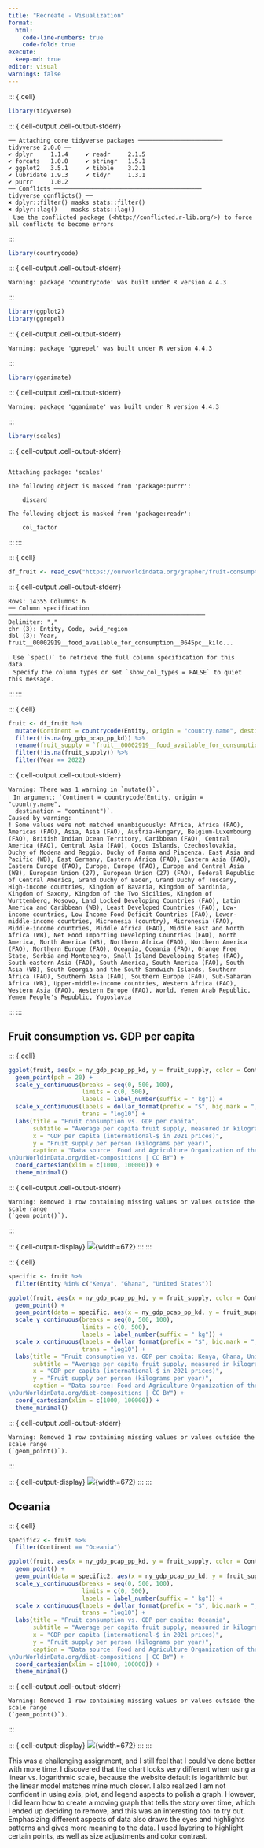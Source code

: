 ```yaml
---
title: "Recreate - Visualization"
format: 
  html:
    code-line-numbers: true
    code-fold: true
execute: 
  keep-md: true
editor: visual
warnings: false
---
```



::: {.cell}

```{.r .cell-code}
library(tidyverse)
```

::: {.cell-output .cell-output-stderr}

```
── Attaching core tidyverse packages ──────────────────────── tidyverse 2.0.0 ──
✔ dplyr     1.1.4     ✔ readr     2.1.5
✔ forcats   1.0.0     ✔ stringr   1.5.1
✔ ggplot2   3.5.1     ✔ tibble    3.2.1
✔ lubridate 1.9.3     ✔ tidyr     1.3.1
✔ purrr     1.0.2     
── Conflicts ────────────────────────────────────────── tidyverse_conflicts() ──
✖ dplyr::filter() masks stats::filter()
✖ dplyr::lag()    masks stats::lag()
ℹ Use the conflicted package (<http://conflicted.r-lib.org/>) to force all conflicts to become errors
```


:::

```{.r .cell-code}
library(countrycode)
```

::: {.cell-output .cell-output-stderr}

```
Warning: package 'countrycode' was built under R version 4.4.3
```


:::

```{.r .cell-code}
library(ggplot2)
library(ggrepel)
```

::: {.cell-output .cell-output-stderr}

```
Warning: package 'ggrepel' was built under R version 4.4.3
```


:::

```{.r .cell-code}
library(gganimate)
```

::: {.cell-output .cell-output-stderr}

```
Warning: package 'gganimate' was built under R version 4.4.3
```


:::

```{.r .cell-code}
library(scales)
```

::: {.cell-output .cell-output-stderr}

```

Attaching package: 'scales'

The following object is masked from 'package:purrr':

    discard

The following object is masked from 'package:readr':

    col_factor
```


:::
:::

::: {.cell}

```{.r .cell-code}
df_fruit <- read_csv("https://ourworldindata.org/grapher/fruit-consumption-vs-gdp-per-capita.csv?v=1&csvType=full&useColumnShortNames=true")
```

::: {.cell-output .cell-output-stderr}

```
Rows: 14355 Columns: 6
── Column specification ────────────────────────────────────────────────────────
Delimiter: ","
chr (3): Entity, Code, owid_region
dbl (3): Year, fruit__00002919__food_available_for_consumption__0645pc__kilo...

ℹ Use `spec()` to retrieve the full column specification for this data.
ℹ Specify the column types or set `show_col_types = FALSE` to quiet this message.
```


:::
:::

::: {.cell}

```{.r .cell-code}
fruit <- df_fruit %>%
  mutate(Continent = countrycode(Entity, origin = "country.name", destination = "continent")) %>% 
  filter(!is.na(ny_gdp_pcap_pp_kd)) %>%
  rename(fruit_supply = `fruit__00002919__food_available_for_consumption__0645pc__kilograms_per_year_per_capita`) %>%
  filter(!is.na(fruit_supply)) %>% 
  filter(Year == 2022)
```

::: {.cell-output .cell-output-stderr}

```
Warning: There was 1 warning in `mutate()`.
ℹ In argument: `Continent = countrycode(Entity, origin = "country.name",
  destination = "continent")`.
Caused by warning:
! Some values were not matched unambiguously: Africa, Africa (FAO), Americas (FAO), Asia, Asia (FAO), Austria-Hungary, Belgium-Luxembourg (FAO), British Indian Ocean Territory, Caribbean (FAO), Central America (FAO), Central Asia (FAO), Cocos Islands, Czechoslovakia, Duchy of Modena and Reggio, Duchy of Parma and Piacenza, East Asia and Pacific (WB), East Germany, Eastern Africa (FAO), Eastern Asia (FAO), Eastern Europe (FAO), Europe, Europe (FAO), Europe and Central Asia (WB), European Union (27), European Union (27) (FAO), Federal Republic of Central America, Grand Duchy of Baden, Grand Duchy of Tuscany, High-income countries, Kingdom of Bavaria, Kingdom of Sardinia, Kingdom of Saxony, Kingdom of the Two Sicilies, Kingdom of Wurttemberg, Kosovo, Land Locked Developing Countries (FAO), Latin America and Caribbean (WB), Least Developed Countries (FAO), Low-income countries, Low Income Food Deficit Countries (FAO), Lower-middle-income countries, Micronesia (country), Micronesia (FAO), Middle-income countries, Middle Africa (FAO), Middle East and North Africa (WB), Net Food Importing Developing Countries (FAO), North America, North America (WB), Northern Africa (FAO), Northern America (FAO), Northern Europe (FAO), Oceania, Oceania (FAO), Orange Free State, Serbia and Montenegro, Small Island Developing States (FAO), South-eastern Asia (FAO), South America, South America (FAO), South Asia (WB), South Georgia and the South Sandwich Islands, Southern Africa (FAO), Southern Asia (FAO), Southern Europe (FAO), Sub-Saharan Africa (WB), Upper-middle-income countries, Western Africa (FAO), Western Asia (FAO), Western Europe (FAO), World, Yemen Arab Republic, Yemen People's Republic, Yugoslavia
```


:::
:::


## Fruit consumption vs. GDP per capita


::: {.cell}

```{.r .cell-code}
ggplot(fruit, aes(x = ny_gdp_pcap_pp_kd, y = fruit_supply, color = Continent)) +
  geom_point(pch = 20) +
  scale_y_continuous(breaks = seq(0, 500, 100),
                     limits = c(0, 500),
                     labels = label_number(suffix = " kg")) +
  scale_x_continuous(labels = dollar_format(prefix = "$", big.mark = ","),
                     trans = "log10") +
  labs(title = "Fruit consumption vs. GDP per capita",
       subtitle = "Average per capita fruit supply, measured in kilograms per year versus gross domestic product (GDP) per capita, adjusted \nfor inflation and for differences in living costs between countries.",
       x = "GDP per capita (international-$ in 2021 prices)", 
       y = "Fruit supply per person (kilograms per year)",
       caption = "Data source: Food and Agriculture Organization of the United Nations (2024); Data compiled from multiple sources by World Bank (2025) – Learn more about this data \nNote: GDP per capita is expressed in international-$ at 2021 prices.
\nOurWorldinData.org/diet-compositions | CC BY") +
  coord_cartesian(xlim = c(1000, 100000)) +
  theme_minimal()
```

::: {.cell-output .cell-output-stderr}

```
Warning: Removed 1 row containing missing values or values outside the scale range
(`geom_point()`).
```


:::

::: {.cell-output-display}
![](Recreate-Fruit-Visualization_files/figure-html/unnamed-chunk-4-1.png){width=672}
:::
:::

::: {.cell}

```{.r .cell-code}
specific <- fruit %>% 
  filter(Entity %in% c("Kenya", "Ghana", "United States"))

ggplot(fruit, aes(x = ny_gdp_pcap_pp_kd, y = fruit_supply, color = Continent)) +
  geom_point() +
  geom_point(data = specific, aes(x = ny_gdp_pcap_pp_kd, y = fruit_supply), pch = 21, size = 2, color = "black") +
  scale_y_continuous(breaks = seq(0, 500, 100),
                     limits = c(0, 500),
                     labels = label_number(suffix = " kg")) +
  scale_x_continuous(labels = dollar_format(prefix = "$", big.mark = ","),
                     trans = "log10") +
  labs(title = "Fruit consumption vs. GDP per capita: Kenya, Ghana, United States",
       subtitle = "Average per capita fruit supply, measured in kilograms per year versus gross domestic product (GDP) per capita, adjusted \nfor inflation and for differences in living costs between countries.",
       x = "GDP per capita (international-$ in 2021 prices)", 
       y = "Fruit supply per person (kilograms per year)",
       caption = "Data source: Food and Agriculture Organization of the United Nations (2024); Data compiled from multiple sources by World Bank (2025) – Learn more about this data \nNote: GDP per capita is expressed in international-$ at 2021 prices.
\nOurWorldinData.org/diet-compositions | CC BY") +
  coord_cartesian(xlim = c(1000, 100000)) +
  theme_minimal()
```

::: {.cell-output .cell-output-stderr}

```
Warning: Removed 1 row containing missing values or values outside the scale range
(`geom_point()`).
```


:::

::: {.cell-output-display}
![](Recreate-Fruit-Visualization_files/figure-html/unnamed-chunk-5-1.png){width=672}
:::
:::


## Oceania


::: {.cell}

```{.r .cell-code}
specific2 <- fruit %>% 
  filter(Continent == "Oceania")

ggplot(fruit, aes(x = ny_gdp_pcap_pp_kd, y = fruit_supply, color = Continent)) +
  geom_point() +
  geom_point(data = specific2, aes(x = ny_gdp_pcap_pp_kd, y = fruit_supply), pch = 21, size = 2, color = "black") +
  scale_y_continuous(breaks = seq(0, 500, 100),
                     limits = c(0, 500),
                     labels = label_number(suffix = " kg")) +
  scale_x_continuous(labels = dollar_format(prefix = "$", big.mark = ","),
                     trans = "log10") +
  labs(title = "Fruit consumption vs. GDP per capita: Oceania",
       subtitle = "Average per capita fruit supply, measured in kilograms per year versus gross domestic product (GDP) per capita, adjusted \nfor inflation and for differences in living costs between countries.",
       x = "GDP per capita (international-$ in 2021 prices)", 
       y = "Fruit supply per person (kilograms per year)",
       caption = "Data source: Food and Agriculture Organization of the United Nations (2024); Data compiled from multiple sources by World Bank (2025) – Learn more about this data \nNote: GDP per capita is expressed in international-$ at 2021 prices.
\nOurWorldinData.org/diet-compositions | CC BY") +
  coord_cartesian(xlim = c(1000, 100000)) +
  theme_minimal()
```

::: {.cell-output .cell-output-stderr}

```
Warning: Removed 1 row containing missing values or values outside the scale range
(`geom_point()`).
```


:::

::: {.cell-output-display}
![](Recreate-Fruit-Visualization_files/figure-html/unnamed-chunk-6-1.png){width=672}
:::
:::


This was a challenging assignment, and I still feel that I could've done better with more time. I discovered that the chart looks very different when using a linear vs. logarithmic scale, because the website default is logarithmic but the linear model matches mine much closer. I also realized I am not confident in using axis, plot, and legend aspects to polish a graph. However, I did learn how to create a moving graph that tells the story over time, which I ended up deciding to remove, and this was an interesting tool to try out. Emphasizing different aspects of data also draws the eyes and highlights patterns and gives more meaning to the data. I used layering to highlight certain points, as well as size adjustments and color contrast.
